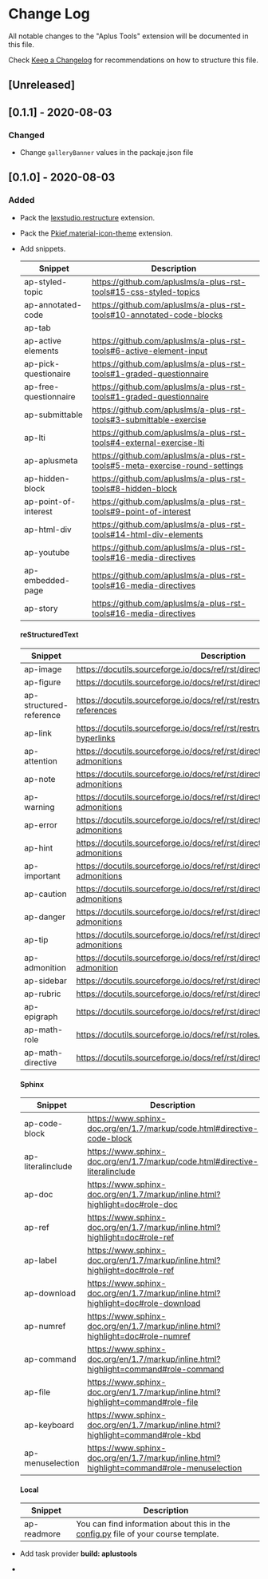 # Change Log

All notable changes to the "Aplus Tools" extension will be documented in this file.

Check [Keep a Changelog](http://keepachangelog.com/) for recommendations on how to structure this file.

## [Unreleased]

## [0.1.1] - 2020-08-03
### Changed
- Change `galleryBanner` values in the packaje.json file

## [0.1.0] - 2020-08-03
### Added
- Pack the [lexstudio.restructure](https://marketplace.visualstudio.com/items?itemName=lextudio.restructuredtext) extension.
- Pack the [Pkief.material-icon-theme](https://marketplace.visualstudio.com/items?itemName=PKief.material-icon-theme) extension.
- Add snippets.

    | Snippet               | Description                                                                 |
  | --------------------- | --------------------------------------------------------------------------- |
  | ap-styled-topic       | https://github.com/apluslms/a-plus-rst-tools#15-css-styled-topics           |
  | ap-annotated-code     | https://github.com/apluslms/a-plus-rst-tools#10-annotated-code-blocks       |
  | ap-tab                |                                                                             |
  | ap-active elements    | https://github.com/apluslms/a-plus-rst-tools#6-active-element-input         |
  | ap-pick-questionaire  | https://github.com/apluslms/a-plus-rst-tools#1-graded-questionnaire         |
  | ap-free-questionnaire | https://github.com/apluslms/a-plus-rst-tools#1-graded-questionnaire         |
  | ap-submittable        | https://github.com/apluslms/a-plus-rst-tools#3-submittable-exercise         |
  | ap-lti                | https://github.com/apluslms/a-plus-rst-tools#4-external-exercise-lti        |
  | ap-aplusmeta          | https://github.com/apluslms/a-plus-rst-tools#5-meta-exercise-round-settings |
  | ap-hidden-block       | https://github.com/apluslms/a-plus-rst-tools#8-hidden-block                 |
  | ap-point-of-interest  | https://github.com/apluslms/a-plus-rst-tools#9-point-of-interest            |
  | ap-html-div           | https://github.com/apluslms/a-plus-rst-tools#14-html-div-elements           |
  | ap-youtube            | https://github.com/apluslms/a-plus-rst-tools#16-media-directives            |
  | ap-embedded-page      | https://github.com/apluslms/a-plus-rst-tools#16-media-directives            |
  | ap-story              | https://github.com/apluslms/a-plus-rst-tools#16-media-directives            |

  #### reStructuredText

  | Snippet                 | Description                                                                              |
  | ----------------------- | ---------------------------------------------------------------------------------------- |
  | ap-image                | https://docutils.sourceforge.io/docs/ref/rst/directives.html#image                       |
  | ap-figure               | https://docutils.sourceforge.io/docs/ref/rst/directives.html#figure                      |
  | ap-structured-reference | https://docutils.sourceforge.io/docs/ref/rst/restructuredtext.html#hyperlink-references  |
  | ap-link                 | https://docutils.sourceforge.io/docs/ref/rst/restructuredtext.html#standalone-hyperlinks |
  | ap-attention            | https://docutils.sourceforge.io/docs/ref/rst/directives.html#specific-admonitions        |
  | ap-note                 | https://docutils.sourceforge.io/docs/ref/rst/directives.html#specific-admonitions        |
  | ap-warning              | https://docutils.sourceforge.io/docs/ref/rst/directives.html#specific-admonitions        |
  | ap-error                | https://docutils.sourceforge.io/docs/ref/rst/directives.html#specific-admonitions        |
  | ap-hint                 | https://docutils.sourceforge.io/docs/ref/rst/directives.html#specific-admonitions        |
  | ap-important            | https://docutils.sourceforge.io/docs/ref/rst/directives.html#specific-admonitions        |
  | ap-caution              | https://docutils.sourceforge.io/docs/ref/rst/directives.html#specific-admonitions        |
  | ap-danger               | https://docutils.sourceforge.io/docs/ref/rst/directives.html#specific-admonitions        |
  | ap-tip                  | https://docutils.sourceforge.io/docs/ref/rst/directives.html#specific-admonitions        |
  | ap-admonition           | https://docutils.sourceforge.io/docs/ref/rst/directives.html#generic-admonition          |
  | ap-sidebar              | https://docutils.sourceforge.io/docs/ref/rst/directives.html#sidebar                     |
  | ap-rubric               | https://docutils.sourceforge.io/docs/ref/rst/directives.html#rubric                      |
  | ap-epigraph             | https://docutils.sourceforge.io/docs/ref/rst/directives.html#epigraph                    |
  | ap-math-role            | https://docutils.sourceforge.io/docs/ref/rst/roles.html#math                             |
  | ap-math-directive       | https://docutils.sourceforge.io/docs/ref/rst/directives.html#math                        |

  #### Sphinx

  | Snippet           | Description                                                                               |
  | ----------------- | ----------------------------------------------------------------------------------------- |
  | ap-code-block     | https://www.sphinx-doc.org/en/1.7/markup/code.html#directive-code-block                   |
  | ap-literalinclude | https://www.sphinx-doc.org/en/1.7/markup/code.html#directive-literalinclude               |
  | ap-doc            | https://www.sphinx-doc.org/en/1.7/markup/inline.html?highlight=doc#role-doc               |
  | ap-ref            | https://www.sphinx-doc.org/en/1.7/markup/inline.html?highlight=doc#role-ref               |
  | ap-label          | https://www.sphinx-doc.org/en/1.7/markup/inline.html?highlight=doc#role-ref               |
  | ap-download       | https://www.sphinx-doc.org/en/1.7/markup/inline.html?highlight=doc#role-download          |
  | ap-numref         | https://www.sphinx-doc.org/en/1.7/markup/inline.html?highlight=doc#role-numref            |
  | ap-command        | https://www.sphinx-doc.org/en/1.7/markup/inline.html?highlight=command#role-command       |
  | ap-file           | https://www.sphinx-doc.org/en/1.7/markup/inline.html?highlight=command#role-file          |
  | ap-keyboard       | https://www.sphinx-doc.org/en/1.7/markup/inline.html?highlight=command#role-kbd           |
  | ap-menuselection  | https://www.sphinx-doc.org/en/1.7/markup/inline.html?highlight=command#role-menuselection |

  #### Local

  | Snippet     | Description                                                                                                                                                                                  |
  | ----------- | -------------------------------------------------------------------------------------------------------------------------------------------------------------------------------------------- |
  | ap-readmore | You can find information about this in the [config.py](https://github.com/apluslms/course-templates/blob/57ac4208886f759772ff0e40135d301c2dff3159/conf.py#L48) file of your course template. |
- Add task provider **build: aplustools**
-
